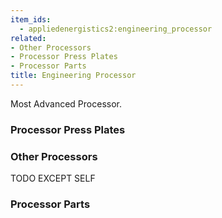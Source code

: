 ```yaml
---
item_ids:
  - appliedenergistics2:engineering_processor
related:
- Other Processors
- Processor Press Plates
- Processor Parts
title: Engineering Processor
---
```


Most Advanced Processor.

<RecipeFor id="appliedenergistics2:engineering_processor"/>

### Processor Press Plates

<CategoryIndex category="Processor Press Plates" />  

### Other Processors

TODO EXCEPT SELF

<CategoryIndex category="Other Processors" />  

### Processor Parts

<CategoryIndex category="Processor Parts" />
